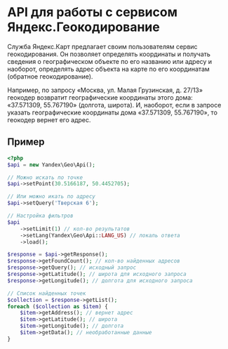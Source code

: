 API для работы с сервисом Яндекс.Геокодирование
===============================================

Служба Яндекс.Карт предлагает своим пользователям сервис геокодирования. Он позволяет определять координаты и получать
сведения о географическом объекте по его названию или адресу и наоборот, определять адрес объекта на карте по его
координатам (обратное геокодирование).

Например, по запросу «Москва, ул. Малая Грузинская, д. 27/13» геокодер возвратит географические координаты этого
дома: «37.571309, 55.767190» (долгота, широта). И, наоборот, если в запросе указать географические координаты
дома «37.571309, 55.767190», то геокодер вернет его адрес.

Пример
------

```php
<?php
$api = new Yandex\Geo\Api();

// Можно искать по точке
$api->setPoint(30.5166187, 50.4452705);

// Или можно икать по адресу
$api->setQuery('Тверская 6');

// Настройка фильтров
$api
    ->setLimit(1) // кол-во результатов
    ->setLang(Yandex\Geo\Api::LANG_US) // локаль ответа
    ->load();

$response = $api->getResponse();
$response->getFoundCount(); // кол-во найденных адресов
$response->getQuery(); // исходный запрос
$response->getLatitude(); // широта для исходного запроса
$response->getLongitude(); // долгота для исходного запроса

// Список найденных точек
$collection = $response->getList();
foreach ($collection as $item) {
    $item->getAddress(); // вернет адрес
    $item->getLatitude(); // широта
    $item->getLongitude(); // долгота
    $item->getData(); // необработанные данные
}
```